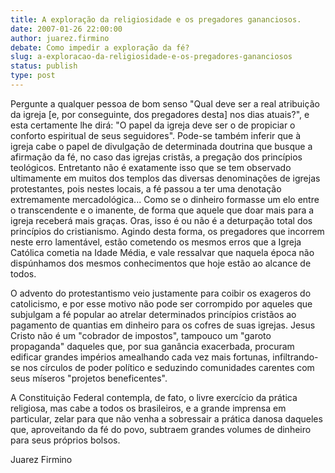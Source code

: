 ```yaml
---
title: A exploração da religiosidade e os pregadores gananciosos.
date: 2007-01-26 22:00:00
author: juarez.firmino
debate: Como impedir a exploração da fé?
slug: a-exploracao-da-religiosidade-e-os-pregadores-gananciosos
status: publish 
type: post
---
```


Pergunte a qualquer pessoa de bom senso "Qual deve ser a real atribuição da igreja [e, por conseguinte, dos pregadores desta] nos dias atuais?", e esta certamente lhe dirá: "O papel da igreja deve ser o de propiciar o conforto espiritual de seus seguidores". Pode-se também inferir que à igreja cabe o papel de divulgação de determinada doutrina que busque a afirmação da fé, no caso das igrejas cristãs, a pregação dos princípios teológicos. Entretanto não é exatamente isso que se tem observado ultimamente em muitos dos templos das diversas denominações de igrejas protestantes, pois nestes locais, a fé passou a ter uma denotação extremamente mercadológica... Como se o dinheiro formasse um elo entre o transcendente e o imanente, de forma que aquele que doar mais para a igreja receberá mais graças. Oras, isso é ou não é a deturpação total dos princípios do cristianismo. Agindo desta forma, os pregadores que incorrem neste erro lamentável, estão cometendo os mesmos erros que a Igreja Católica cometia na Idade Média, e vale ressalvar que naquela época não dispúnhamos dos mesmos conhecimentos que hoje estão ao alcance de todos.  

O advento do protestantismo veio justamente para coibir os exageros do catolicismo, e por esse motivo não pode ser corrompido por aqueles que subjulgam a fé popular ao atrelar determinados princípios cristãos ao pagamento de quantias em dinheiro para os cofres de suas igrejas. Jesus Cristo não é um "cobrador de impostos", tampouco um "garoto propaganda" daqueles que, por sua ganância exacerbada, procuram edificar grandes impérios amealhando cada vez mais fortunas, infiltrando-se nos círculos de poder político e seduzindo comunidades carentes com seus míseros "projetos beneficentes".  

A Constituição Federal contempla, de fato, o livre exercício da prática religiosa, mas cabe a todos os brasileiros, e a grande imprensa em particular, zelar para que não venha a sobressair a prática danosa daqueles que, aproveitando da fé do povo, subtraem grandes volumes de dinheiro para seus próprios bolsos.  

  

  

Juarez Firmino
